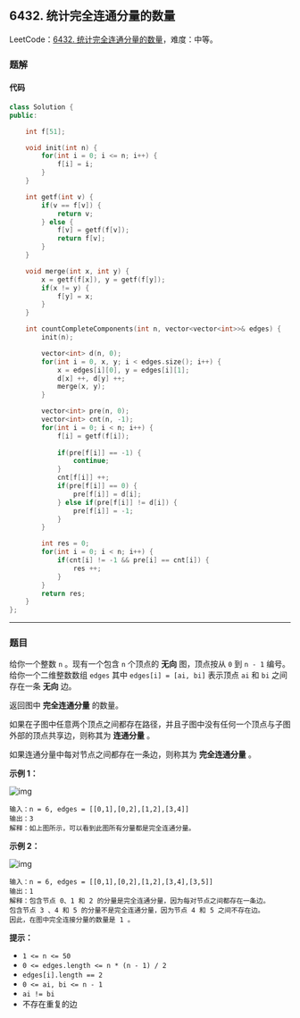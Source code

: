 ## 6432. 统计完全连通分量的数量

LeetCode：[6432. 统计完全连通分量的数量](https://leetcode.cn/problems/count-the-number-of-complete-components/)，难度：中等。

### 题解

#### 代码

```c++
class Solution {
public:

    int f[51];

    void init(int n) {
        for(int i = 0; i <= n; i++) {
            f[i] = i;
        }
    }

    int getf(int v) {
        if(v == f[v]) {
            return v;
        } else {
            f[v] = getf(f[v]);
            return f[v];
        }
    }

    void merge(int x, int y) {
        x = getf(f[x]), y = getf(f[y]);
        if(x != y) {
            f[y] = x;
        }
    }

    int countCompleteComponents(int n, vector<vector<int>>& edges) {
        init(n);

        vector<int> d(n, 0);
        for(int i = 0, x, y; i < edges.size(); i++) {
            x = edges[i][0], y = edges[i][1];
            d[x] ++, d[y] ++;
            merge(x, y);
        }

        vector<int> pre(n, 0);
        vector<int> cnt(n, -1);
        for(int i = 0; i < n; i++) {
            f[i] = getf(f[i]);
            
            if(pre[f[i]] == -1) {
                continue;
            }
            cnt[f[i]] ++;
            if(pre[f[i]] == 0) {
                pre[f[i]] = d[i];
            } else if(pre[f[i]] != d[i]) {
                pre[f[i]] = -1;
            }
        }

        int res = 0;
        for(int i = 0; i < n; i++) {
            if(cnt[i] != -1 && pre[i] == cnt[i]) {
                res ++;
            }
        }
        return res;
    }
};
```



---



### 题目

给你一个整数 `n` 。现有一个包含 `n` 个顶点的 **无向** 图，顶点按从 `0` 到 `n - 1` 编号。给你一个二维整数数组 `edges` 其中 `edges[i] = [ai, bi]` 表示顶点 `ai` 和 `bi` 之间存在一条 **无向** 边。

返回图中 **完全连通分量** 的数量。

如果在子图中任意两个顶点之间都存在路径，并且子图中没有任何一个顶点与子图外部的顶点共享边，则称其为 **连通分量** 。

如果连通分量中每对节点之间都存在一条边，则称其为 **完全连通分量** 。

 

**示例 1：**

![img](https://gitee.com/xwl66/leetcode/raw/master/image/6432-screenshot-from-2023-04-11-23-31-23.png)

```
输入：n = 6, edges = [[0,1],[0,2],[1,2],[3,4]]
输出：3
解释：如上图所示，可以看到此图所有分量都是完全连通分量。
```

**示例 2：**

![img](https://gitee.com/xwl66/leetcode/raw/master/image/6432-screenshot-from-2023-04-11-23-32-00.png)

```
输入：n = 6, edges = [[0,1],[0,2],[1,2],[3,4],[3,5]]
输出：1
解释：包含节点 0、1 和 2 的分量是完全连通分量，因为每对节点之间都存在一条边。
包含节点 3 、4 和 5 的分量不是完全连通分量，因为节点 4 和 5 之间不存在边。
因此，在图中完全连接分量的数量是 1 。
```

 

**提示：**

- `1 <= n <= 50`
- `0 <= edges.length <= n * (n - 1) / 2`
- `edges[i].length == 2`
- `0 <= ai, bi <= n - 1`
- `ai != bi`
- 不存在重复的边


